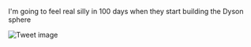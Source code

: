 I'm going to feel real silly in 100 days when they start building the Dyson sphere


![Tweet image](/asset/crosspoast/Gnnmi1xaMAA3hNn.jpg)

